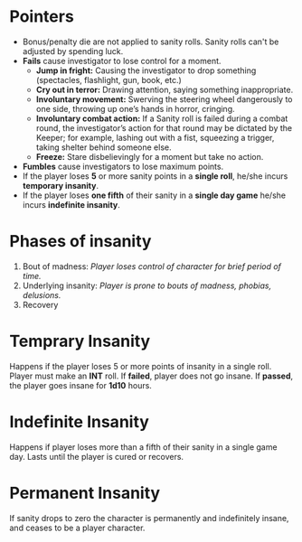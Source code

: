 <!-- TITLE: Rules and Mechanics -->
<!-- SUBTITLE: I'm not crazy, I swear! -->
# Pointers
* Bonus/penalty die are not applied to sanity rolls. Sanity rolls can't be adjusted by spending luck.
* **Fails** cause investigator to lose control for a moment.
	* **Jump in fright:** Causing the investigator to drop something (spectacles, flashlight, gun, book, etc.)
	* **Cry out in terror:** Drawing attention, saying something inappropriate.
	* **Involuntary movement:** Swerving the steering wheel dangerously to one side, throwing up one’s hands in horror, cringing.
	* **Involuntary combat action:** If a Sanity roll is failed during a combat round, the investigator’s action for that round may be dictated by the Keeper; for example, lashing out with a fist, squeezing a trigger, taking shelter behind someone else.
	* **Freeze:** Stare disbelievingly for a moment but take no action.
* **Fumbles** cause investigators to lose maximum points.
* If the player loses **5** or more sanity points in a **single roll**, he/she incurs **temporary insanity**.
* If the player loses **one fifth** of their sanity in a **single day game** he/she incurs **indefinite insanity**.
# Phases of insanity
1. Bout of madness: *Player loses control of character for brief period of time.*
2. Underlying insanity: *Player is prone to bouts of madness, phobias, delusions.*
3. Recovery
# Temprary Insanity
Happens if the player loses 5 or more points of insanity in a single roll.
Player must make an **INT** roll.
If **failed**, player does not go insane.
If **passed**, the player goes insane for **1d10** hours.
# Indefinite Insanity
Happens if player loses more than a fifth of their sanity in a single game day.
Lasts until the player is cured or recovers.
# Permanent Insanity
If sanity drops to zero the character is permanently and indefinitely insane, and ceases to be a player character.


